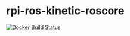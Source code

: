 # rpi-ros-kinetic-roscore

[![Docker Build Status](https://img.shields.io/docker/build/duckietown/rpi-ros-kinetic-roscore.svg)](https://hub.docker.com/r/duckietown/rpi-ros-kinetic-roscore/builds/)
